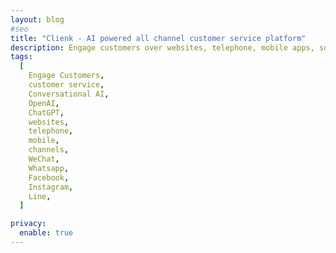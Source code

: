 ```yaml
---
layout: blog
#seo
title: "Clienk - AI powered all channel customer service platform"
description: Engage customers over websites, telephone, mobile apps, social media channels like WeChat, Whatsapp, Facebook and many other popular messaging apps
tags:
  [
    Engage Customers,
    customer service,
    Conversational AI,
    OpenAI,
    ChatGPT,
    websites,
    telephone,
    mobile,
    channels,
    WeChat,
    Whatsapp,
    Facebook,
    Instagram,
    Line,
  ]

privacy:
  enable: true
---
```

